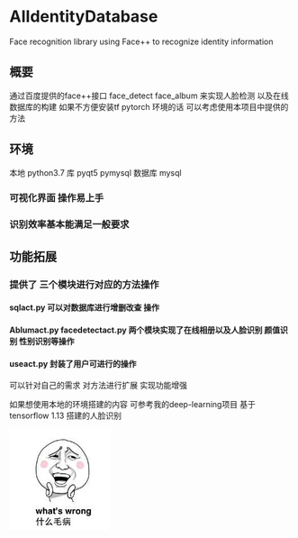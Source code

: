 # AIIdentityDatabase
Face recognition library using Face++ to recognize identity information 





## 概要

通过百度提供的face++接口
face_detect face_album 来实现人脸检测 以及在线数据库的构建
如果不方便安装tf pytorch 环境的话
可以考虑使用本项目中提供的方法





## 环境

本地 python3.7 
库 pyqt5 pymysql
数据库 mysql




### 可视化界面 操作易上手
### 识别效率基本能满足一般要求




## 功能拓展

### 提供了 三个模块进行对应的方法操作
#### sqlact.py 可以对数据库进行增删改查 操作
####  Ablumact.py  facedetectact.py 两个模块实现了在线相册以及人脸识别 颜值识别 性别识别等操作
#### useact.py 封装了用户可进行的操作
可以针对自己的需求 对方法进行扩展
实现功能增强

如果想使用本地的环境搭建的内容
可参考我的deep-learning项目
基于tensorflow 1.13 搭建的人脸识别


![image](https://github.com/AngelSXD/sxd_first_repository/blob/master/images/20160615165142.png)

